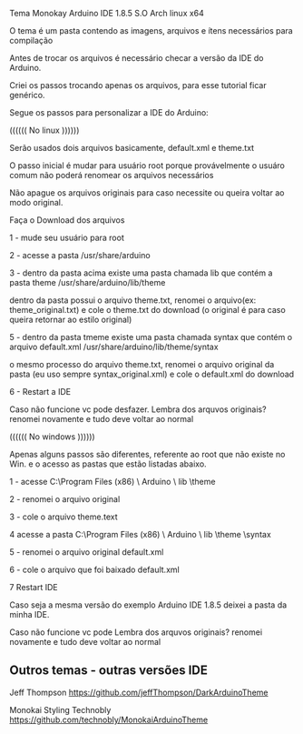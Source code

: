 


Tema Monokay Arduino IDE 1.8.5
S.O Arch linux x64


O tema é um pasta contendo as imagens, arquivos e ítens necessários para compilação

Antes de trocar os arquivos é necessário checar a versão da IDE do Arduino.

Criei os passos trocando apenas os arquivos, para esse tutorial ficar genérico.

Segue os passos para personalizar a IDE do Arduino:


(((((( No linux ))))))

Serão usados dois arquivos basicamente, default.xml e theme.txt

O passo inicial é mudar para usuário root porque provávelmente o usuáro comum não poderá renomear os arquivos necessários

Não apague os arquivos originais para caso necessite ou queira voltar ao modo original.

Faça o Download dos arquivos

1 - mude seu usuário para root

2 - acesse a pasta /usr/share/arduino

3 - dentro da pasta acima existe uma pasta chamada lib que contém a pasta theme /usr/share/arduino/lib/theme

dentro da pasta possui o arquivo theme.txt, renomei o arquivo(ex: theme_original.txt) e cole o theme.txt do download (o original
é para  caso queira retornar ao estilo original)

5 - dentro da pasta tmeme existe uma pasta chamada syntax que contém o arquivo default.xml /usr/share/arduino/lib/theme/syntax

o mesmo processo do arquivo theme.txt, renomei o arquivo original da pasta (eu uso sempre syntax_original.xml) e cole o 
default.xml do download


6 - Restart a IDE

Caso não funcione vc pode desfazer. Lembra dos arquvos originais? renomei novamente e tudo deve voltar ao normal



(((((( No windows ))))))

Apenas alguns passos são diferentes, referente ao root que não existe no Win. e o acesso as pastas que estão listadas abaixo.

1 - acesse C:\Program Files (x86) \ Arduino \ lib \theme

2 -  renomei o arquivo original

3 -  cole o arquivo theme.text

4 acesse a pasta  C:\Program Files (x86) \ Arduino \ lib \theme \syntax

5 - renomei o arquivo original default.xml

6 - cole o arquivo que foi baixado default.xml

7 Restart IDE

Caso seja a mesma versão do exemplo Arduino IDE 1.8.5 deixei a pasta da minha IDE.

Caso não funcione vc pode  Lembra dos arquvos originais? renomei novamente e tudo deve voltar ao normal



## Outros temas - outras versões IDE ##

  Jeff Thompson https://github.com/jeffThompson/DarkArduinoTheme
  
  Monokai Styling  Technobly https://github.com/technobly/MonokaiArduinoTheme
